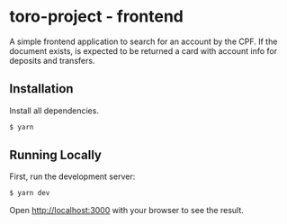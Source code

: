 # toro-project - frontend

A simple frontend application to search for an account by the CPF. If the document exists, is expected to be returned a card with account info for deposits and transfers.

## Installation

Install all dependencies.

```bash
$ yarn
```

## Running Locally

First, run the development server:

```bash
$ yarn dev
```

Open [http://localhost:3000](http://localhost:3000) with your browser to see the result.
